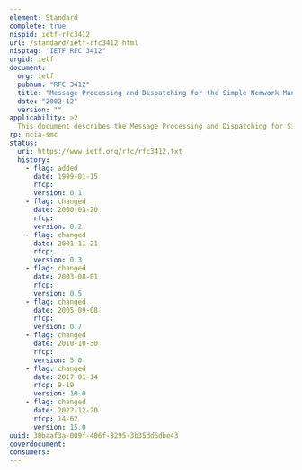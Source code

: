 ```yaml
---
element: Standard
complete: true
nispid: ietf-rfc3412
url: /standard/ietf-rfc3412.html
nisptag: "IETF RFC 3412"
orgid: ietf
document:
  org: ietf
  pubnum: "RFC 3412"
  title: "Message Processing and Dispatching for the Simple Nemwork Management Protocol (SNMPv3 Management Protocol)"
  date: "2002-12"
  version: ""
applicability: >2
  This document describes the Message Processing and Dispatching for Simple Network Management Protocol (SNMP) messages within the SNMP architecture. It defines the procedures for dispatching potentially multiple versions of SNMP messages to the proper SNMP Message Processing Models, and for dispatching PDUs to SNMP applications. This document also describes one Message Processing Model - the SNMPv3 Message Processing Model.
rp: ncia-smc
status:
  uri: https://www.ietf.org/rfc/rfc3412.txt
  history: 
    - flag: added
      date: 1999-01-15
      rfcp: 
      version: 0.1
    - flag: changed
      date: 2000-03-20
      rfcp: 
      version: 0.2
    - flag: changed
      date: 2001-11-21
      rfcp: 
      version: 0.3
    - flag: changed
      date: 2003-08-01
      rfcp: 
      version: 0.5
    - flag: changed
      date: 2005-09-08
      rfcp: 
      version: 0.7
    - flag: changed
      date: 2010-10-30
      rfcp: 
      version: 5.0
    - flag: changed
      date: 2017-01-14
      rfcp: 9-19
      version: 10.0
    - flag: changed
      date: 2022-12-20
      rfcp: 14-62
      version: 15.0
uuid: 30baaf3a-009f-406f-8295-3b35dd6dbe43
coverdocument:
consumers:
---
```

